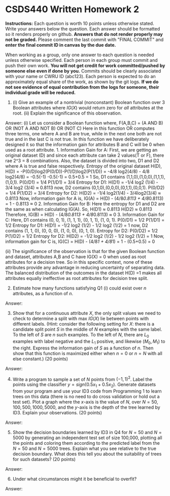 # CSDS440 Written Homework 2
**Instructions:** Each question is worth 10 points unless otherwise stated. Write your answers below the question. Each answer should be formatted so it renders properly on github. **Answers that do not render properly may not be graded.** Please comment the last commit with "FINAL COMMIT" and **enter the final commit ID in canvas by the due date.** 

When working as a group, only one answer to each question is needed unless otherwise specified. Each person in each group must commit and push their own work. **You will not get credit for work committed/pushed by someone else even if done by you.** Commits should be clearly associated with your name or CWRU ID (abc123). Each person is expected to do an approximately equal share of the work, as shown by the git logs. **If we do not see evidence of equal contribution from the logs for someone, their individual grade will be reduced.** 


1.	(i) Give an example of a nontrivial (nonconstant) Boolean function over $3$ Boolean attributes where $IG(X)$ would return zero for *all* attributes at the root. (ii) Explain the significance of this observation. 

Answer:
(i) Let us consider a Boolean function where,
     F(A,B,C) = (A AND B) OR (NOT A AND NOT B) OR (NOT C)
     Here in this function OR computes three terms, one where A and B are true, while in the next one both are not true and in the last C is not true. In this function we have deliberately designed it so that the information gain for attributes B and C will be 0 when used as a root attribute.
     1. Information Gain for A:
          First, we are getting an original dataset (D) and since each attribute can take 2 values(T or F), there rae 2^3 = 8 combinations. Also, the dataset is divided into two, D1 and D2 where A is true and false respectively.
     Entropy of the original dataset H(D),
     H(D) = -P(0/D)log2(P(0/D))-P(1/D)log2(P(1/D))
          = -4/8 log2(4/8) - 4/8 log2(4/8)
          = -0.5(-1) -0.5(-1)
          = 0.5+0.5 = 1
     So, D1 contains (1,1,0),(1,0,0),(1,1,1),(1,0,1).
     P(0/D1) = 1/4
     P(1/D1) = 3/4
     Entropy for D1: 
          H(D1) = -1/4 log2 (1/4) - 3/4 log2 (3/4) ≈ 0.8113
     now, D2 contains (0,1,0),(0,0,0),(0,1,1),(0,0,1).
     P(0/D2) = 1/4
     P(1/D2) = 3/4
     Entropy for D2:
          H(D2) = -1/4 log2(1/4) - 3/4log2(3/4) ≈ 0.8113
     Now, information gain for A is,
     IG(A) = H(D) - (4/8*0.8113 + 4/8*0.8113)
           = 1 - 0.8113 ≈ 0
     2. Information Gain for B:
        Here the entropy for D1 and D2 are the same as when calculating IG(A).
        So, H(D1) ≈ 0.8113
            H(D2) ≈ 0.8113
        Therefore, IG(B) = H(D) - (4/8*0.8113 + 4/8*0.8113) ≈ 0
     3. Information Gain for C:
        Here, D1 contains (0, 0, 1), (1, 1, 1), (0, 1, 1), (1, 0, 1). 
        P(0/D1) = 1/2
        P(1/D1) = 1/2
        Entropy for D1: 
          H(D1) = -1/2 log2 (1/2) - 1/2 log2 (1/2) = 1
        now, D2 contains (1, 1, 0), (0, 0, 0), (1, 0, 0), (0, 1, 0).
        Entropy for D2:
          P(0/D2) = 1/2
          P(1/D2) = 1/2
          Entropy for D2: 
            H(D2) = -1/2 log2 (1/2) - 1/2 log2 (1/2) = 1
          Now, information gain for C is,
            IG(C) = H(D) - (4/8*1 + 4/8*1)
                  = 1 - (0.5+0.5) = 0
                  
(ii)
     The significance of the observation is that for the given Boolean function and dataset, attributes A,B and C have IG(X) = 0 when used as root attributes for a decision tree. So in this specific context, none of these attributes provide any advantage in reducing uncertainty of separating data. The balanced distribution of the outcomes in the dataset H(D) =1 makes all attributes equally ineffective as root attributes for decision tree split.
          
     

2. Estimate how many functions satisfying Q1 (i) could exist over $n$ attributes, as a function of $n$. 

Answer:
 
3.	Show that for a continuous attribute $X$, the only split values we need to check to determine a split with max $IG(X)$ lie between points with different labels. (Hint: consider the following setting for $X$: there is a candidate split point $S$ in the middle of $N$ examples with the same label. To the left of $S$ are $n$ such examples. To the left of $N$, there are $L_0$ examples with label negative and the $L_1$ positive, and likewise $(M_0, M_1)$ to the right. Express the information gain of $S$ as a function of $n$. Then show that this function is maximized either when $n=0$ or $n=N$ with all else constant.) (20 points)

Answer:

4.	Write a program to sample a set of $N$ points from $(−1,1)^2$. Label the points using the classifier $y=sign(0.5x_1+0.5x_2)$. Generate datasets from your program and use your ID3 code from Programming 1 to learn trees on this data (there is no need to do cross validation or hold out a test set). Plot a graph where the $x$-axis is the value of $N$, over $N={50, 100, 500, 1000, 5000}$, and the $y$-axis is the depth of the tree learned by ID3. Explain your observations. (20 points)

Answer: 

5.	Show the decision boundaries learned by ID3 in Q4 for $N=50$ and $N=5000$ by generating an independent test set of size 100,000, plotting all the points and coloring them according to the predicted label from the $N=50$ and $N=5000$ trees. Explain what you see relative to the true decision boundary. What does this tell you about the suitability of trees for such datasets? (20 points)

Answer:

6.	Under what circumstances might it be beneficial to overfit? 

Answer:
